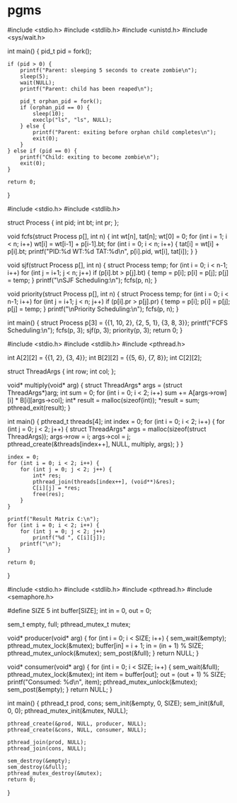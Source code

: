 # pgms

#include <stdio.h>
#include <stdlib.h>
#include <unistd.h>
#include <sys/wait.h>
 
int main() {
    pid_t pid = fork();
 
    if (pid > 0) {
        printf("Parent: sleeping 5 seconds to create zombie\n");
        sleep(5);
        wait(NULL);
        printf("Parent: child has been reaped\n");
 
        pid_t orphan_pid = fork();
        if (orphan_pid == 0) {
            sleep(10);
            execlp("ls", "ls", NULL);
        } else {
            printf("Parent: exiting before orphan child completes\n");
            exit(0);
        }
    } else if (pid == 0) {
        printf("Child: exiting to become zombie\n");
        exit(0);
    }
 
    return 0;
}
 
 
 
 
#include <stdio.h>
#include <stdlib.h>
 
struct Process { int pid; int bt; int pr; };
 
void fcfs(struct Process p[], int n) {
    int wt[n], tat[n];
    wt[0] = 0;
    for (int i = 1; i < n; i++)
        wt[i] = wt[i-1] + p[i-1].bt;
    for (int i = 0; i < n; i++) {
        tat[i] = wt[i] + p[i].bt;
        printf("PID:%d WT:%d TAT:%d\n", p[i].pid, wt[i], tat[i]);
    }
}
 
void sjf(struct Process p[], int n) {
    struct Process temp;
    for (int i = 0; i < n-1; i++)
        for (int j = i+1; j < n; j++)
            if (p[i].bt > p[j].bt) {
                temp = p[i]; p[i] = p[j]; p[j] = temp;
            }
    printf("\nSJF Scheduling:\n");
    fcfs(p, n);
}
 
void priority(struct Process p[], int n) {
    struct Process temp;
    for (int i = 0; i < n-1; i++)
        for (int j = i+1; j < n; j++)
            if (p[i].pr > p[j].pr) {
                temp = p[i]; p[i] = p[j]; p[j] = temp;
            }
    printf("\nPriority Scheduling:\n");
    fcfs(p, n);
}
 
int main() {
    struct Process p[3] = {{1, 10, 2}, {2, 5, 1}, {3, 8, 3}};
    printf("FCFS Scheduling:\n");
    fcfs(p, 3);
    sjf(p, 3);
    priority(p, 3);
    return 0;
}
 
 
 
 
 
#include <stdio.h>
#include <stdlib.h>
#include <pthread.h>
 
int A[2][2] = {{1, 2}, {3, 4}};
int B[2][2] = {{5, 6}, {7, 8}};
int C[2][2];
 
struct ThreadArgs {
    int row;
    int col;
};
 
void* multiply(void* arg) {
    struct ThreadArgs* args = (struct ThreadArgs*)arg;
    int sum = 0;
    for (int i = 0; i < 2; i++)
        sum += A[args->row][i] * B[i][args->col];
    int* result = malloc(sizeof(int));
    *result = sum;
    pthread_exit(result);
}
 
int main() {
    pthread_t threads[4];
    int index = 0;
    for (int i = 0; i < 2; i++) {
        for (int j = 0; j < 2; j++) {
            struct ThreadArgs* args = malloc(sizeof(struct ThreadArgs));
            args->row = i;
            args->col = j;
            pthread_create(&threads[index++], NULL, multiply, args);
        }
    }
 
    index = 0;
    for (int i = 0; i < 2; i++) {
        for (int j = 0; j < 2; j++) {
            int* res;
            pthread_join(threads[index++], (void**)&res);
            C[i][j] = *res;
            free(res);
        }
    }
 
    printf("Result Matrix C:\n");
    for (int i = 0; i < 2; i++) {
        for (int j = 0; j < 2; j++)
            printf("%d ", C[i][j]);
        printf("\n");
    }
 
    return 0;
}
 
 
 
 
#include <stdio.h>
#include <stdlib.h>
#include <pthread.h>
#include <semaphore.h>
 
#define SIZE 5
int buffer[SIZE];
int in = 0, out = 0;
 
sem_t empty, full;
pthread_mutex_t mutex;
 
void* producer(void* arg) {
    for (int i = 0; i < SIZE; i++) {
        sem_wait(&empty);
        pthread_mutex_lock(&mutex);
        buffer[in] = i + 1;
        in = (in + 1) % SIZE;
        pthread_mutex_unlock(&mutex);
        sem_post(&full);
    }
    return NULL;
}
 
void* consumer(void* arg) {
    for (int i = 0; i < SIZE; i++) {
        sem_wait(&full);
        pthread_mutex_lock(&mutex);
        int item = buffer[out];
        out = (out + 1) % SIZE;
        printf("Consumed: %d\n", item);
        pthread_mutex_unlock(&mutex);
        sem_post(&empty);
    }
    return NULL;
}
 
int main() {
    pthread_t prod, cons;
    sem_init(&empty, 0, SIZE);
    sem_init(&full, 0, 0);
    pthread_mutex_init(&mutex, NULL);
 
    pthread_create(&prod, NULL, producer, NULL);
    pthread_create(&cons, NULL, consumer, NULL);
 
    pthread_join(prod, NULL);
    pthread_join(cons, NULL);
 
    sem_destroy(&empty);
    sem_destroy(&full);
    pthread_mutex_destroy(&mutex);
    return 0;
}
 
 
 
 
